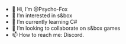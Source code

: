 - 👋 Hi, I’m @Psycho-Fox
- 👀 I’m interested in s&box
- 🌱 I’m currently learning C#
- 💞️ I’m looking to collaborate on s&box games
- 📫 How to reach me: Discord.

<!---
Psycho-Fox/Psycho-Fox is a ✨ special ✨ repository because its `README.md` (this file) appears on your GitHub profile.
You can click the Preview link to take a look at your changes.
--->
